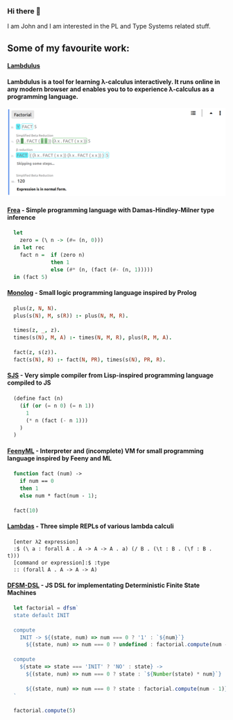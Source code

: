 ### Hi there 👋

I am John and I am interested in the PL and Type Systems related stuff.

## Some of my favourite work:

#### [Lambdulus](https://github.com/lambdulus/frontend)

#### Lambdulus is a tool for learning λ-calculus interactively. It runs online in any modern browser and enables you to to experience λ-calculus as a programming language.

![Screenshot of the part of the Lambdulus web interface](./imgs/lambdulus-frontend-fact.png)

<!--
### Core module of the Lambdulus

[repo](https://github.com/lambdulus/core)

-->


#### [Frea](https://github.com/Taskkill/frea) - Simple programming language with Damas-Hindley-Milner type inference

```haskell
  let
    zero = (\ n -> (#= (n, 0)))
  in let rec
    fact n =  if (zero n)
              then 1
              else (#* (n, (fact (#- (n, 1)))))
  in (fact 5)
```


#### [Monolog](https://github.com/Taskkill/monolog) - Small logic programming language inspired by Prolog

```prolog
  plus(z, N, N).
  plus(s(N), M, s(R)) :- plus(N, M, R).
  
  times(z, _, z).
  times(s(N), M, A) :- times(N, M, R), plus(R, M, A).
  
  fact(z, s(z)).
  fact(s(N), R) :- fact(N, PR), times(s(N), PR, R).
```


#### [SJS](https://github.com/Taskkill/sjs) - Very simple compiler from Lisp-inspired programming language compiled to JS

```lisp
  (define fact (n)
    (if (or (= n 0) (= n 1))
      1
      (* n (fact (- n 1)))
    )
  )
```


#### [FeenyML](https://github.com/Taskkill/FeenyML) - Interpreter and (incomplete) VM for small programming language inspired by Feeny and ML

```ml
  function fact (num) ->
    if num == 0
    then 1
    else num * fact(num - 1);

  fact(10)
```


#### [Lambdas](https://github.com/Taskkill/lambdas) - Three simple REPLs of various lambda calculi

```
  [enter λ2 expression]
  :$ (\ a : forall A . A -> A -> A . a) (/ B . (\t : B . (\f : B . t)))
  [command or expression]:$ :type
  :: (forall A . A -> A -> A)
```


#### [DFSM-DSL](https://github.com/Taskkill/dfsm-dsl) - JS DSL for implementating Deterministic Finite State Machines

```javascript
  let factorial = dfsm`
  state default INIT

  compute
    INIT -> ${(state, num) => num === 0 ? '1' : `${num}`}
      ${(state, num) => num === 0 ? undefined : factorial.compute(num - 1)} .

  compute
    ${state => state === 'INIT' ? 'NO' : state} ->
      ${(state, num) => num === 0 ? state : `${Number(state) * num}`}
      
      ${(state, num) => num === 0 ? state : factorial.compute(num - 1)} .
  `

  factorial.compute(5)
```